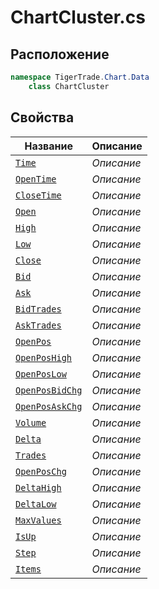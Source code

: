 
# ChartCluster.cs
## Расположение
```csharp
namespace TigerTrade.Chart.Data  
    class ChartCluster
```

## Свойства
| Название | Описание |
| --- | --- |
| [`Time`](./svoistva/Time.md) | *Описание* |
| [`OpenTime`](./svoistva/OpenTime.md) | *Описание* |
| [`CloseTime`](./svoistva/CloseTime.md) | *Описание* |
| [`Open`](./svoistva/Open.md) | *Описание* |
| [`High`](./svoistva/High.md) | *Описание* |
| [`Low`](./svoistva/Low.md) | *Описание* |
| [`Close`](./svoistva/Close.md) | *Описание* |
| [`Bid`](./svoistva/Bid.md) | *Описание* |
| [`Ask`](./svoistva/Ask.md) | *Описание* |
| [`BidTrades`](./svoistva/BidTrades.md) | *Описание* |
| [`AskTrades`](./svoistva/AskTrades.md) | *Описание* |
| [`OpenPos`](./svoistva/OpenPos.md) | *Описание* |
| [`OpenPosHigh`](./svoistva/OpenPosHigh.md) | *Описание* |
| [`OpenPosLow`](./svoistva/OpenPosLow.md) | *Описание* |
| [`OpenPosBidChg`](./svoistva/OpenPosBidChg.md) | *Описание* |
| [`OpenPosAskChg`](./svoistva/OpenPosAskChg.md) | *Описание* |
| [`Volume`](./svoistva/Volume.md) | *Описание* |
| [`Delta`](./svoistva/Delta.md) | *Описание* |
| [`Trades`](./svoistva/Trades.md) | *Описание* |
| [`OpenPosChg`](./svoistva/OpenPosChg.md) | *Описание* |
| [`DeltaHigh`](./svoistva/DeltaHigh.md) | *Описание* |
| [`DeltaLow`](./svoistva/DeltaLow.md) | *Описание* |
| [`MaxValues`](./svoistva/MaxValues.md) | *Описание* |
| [`IsUp`](./svoistva/IsUp.md) | *Описание* |
| [`Step`](./svoistva/Step.md) | *Описание* |
| [`Items`](./svoistva/Items.md) | *Описание* |
